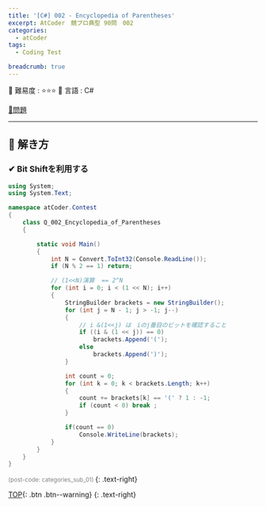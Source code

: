 ```yaml
---
title: '[C#] 002 - Encyclopedia of Parentheses'
excerpt: AtCoder　競プロ典型 90問　002
categories:
  - atCoder
tags:
  - Coding Test

breadcrumb: true
---
```


<div class="notice--warning" markdown=1>
 <span>📄 難易度 : ⭐⭐⭐      </span>
 <span>📄 言語 : C#  </span>

 </div>

 [📂問題](https://atcoder.jp/contests/typical90/tasks/typical90_b)

***
##  🔶 解き方

### ✔ Bit Shiftを利用する

```cs
using System;
using System.Text;

namespace atCoder.Contest
{
    class Q_002_Encyclopedia_of_Parentheses
    {

        static void Main()
        {
            int N = Convert.ToInt32(Console.ReadLine());
            if (N % 2 == 1) return;

            // (1<<N)演算  == 2^N
            for (int i = 0; i < (1 << N); i++)
            {
                StringBuilder brackets = new StringBuilder();
                for (int j = N - 1; j > -1; j--)
                {
                    // i &(1<<j) は　iのj番目のビットを確認すること
                    if ((i & (1 << j)) == 0)
                        brackets.Append('(');
                    else
                        brackets.Append(')');
                }

                int count = 0;
                for (int k = 0; k < brackets.Length; k++)
                {
                    count += brackets[k] == '(' ? 1 : -1;
                    if (count < 0) break ;
                }

                if(count == 0)
                    Console.WriteLine(brackets);
            }
        }
    }
}
```

  <small style ="color:gray;">(post-code: categories_sub_01) </small>
 {: .text-right}

[TOP](#){: .btn .btn--warning}
{: .text-right}
